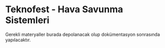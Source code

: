 # Teknofest - Hava Savunma Sistemleri

Gerekli materyaller burada depolanacak olup dokümentasyon sonrasında yapılacaktır.